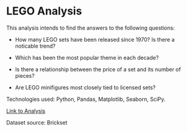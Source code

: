 # LEGO Analysis

This analysis intends to find the answers to the following questions:

* How many LEGO sets have been released since 1970? Is there a noticable trend?

* Which has been the most popular theme in each decade?

* Is there a relationship between the price of a set and its number of pieces?

* Are LEGO minifigures most closely tied to licensed sets?

Technologies used: Python, Pandas, Matplotlib, Seaborn, SciPy.

<a href="https://github.com/Mlindens/LEGO_Analysis/blob/main/LEGO%20Analysis.ipynb" title="Analysis">Link to Analysis</a>

Dataset source: Brickset
